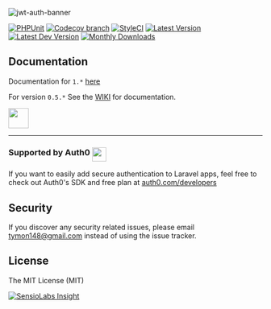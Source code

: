 ![jwt-auth-banner](https://cloud.githubusercontent.com/assets/1801923/9915273/119b9350-5cae-11e5-850b-c941cac60b32.png)

[![PHPUnit](https://github.com/tymondesigns/jwt-auth/workflows/PHPUnit%20tests/badge.svg)](https://travis-ci.org/tymondesigns/jwt-auth)
[![Codecov branch](https://img.shields.io/codecov/c/github/tymondesigns/jwt-auth/develop.svg?style=flat-square&logo=codecov)](https://codecov.io/github/tymondesigns/jwt-auth)
[![StyleCI](https://styleci.io/repos/23680678/shield?style=flat-square)](https://styleci.io/repos/23680678)
[![Latest Version](http://img.shields.io/packagist/v/tymon/jwt-auth.svg?style=flat-square&logo=composer)](https://packagist.org/packages/tymon/jwt-auth)
[![Latest Dev Version](https://img.shields.io/packagist/vpre/tymon/jwt-auth.svg?style=flat-square&logo=composer)](https://packagist.org/packages/tymon/jwt-auth#dev-develop)
[![Monthly Downloads](https://img.shields.io/packagist/dm/tymon/jwt-auth.svg?style=flat-square&logo=composer)](https://packagist.org/packages/tymon/jwt-auth)

## Documentation

Documentation for `1.*` [here](http://jwt-auth.com)

For version `0.5.*` See the [WIKI](https://github.com/tymondesigns/jwt-auth/wiki) for documentation.

[<img src="https://user-images.githubusercontent.com/1801923/57975478-a7a88900-79c1-11e9-924b-d7fa742f743b.png" height="40">](https://www.patreon.com/bePatron?u=11815122)

-----------------------------------

### Supported by Auth0 <span><img src="https://user-images.githubusercontent.com/1801923/31792116-d4fca9ec-b512-11e7-92eb-56e8d3df8e70.png" height="28" align="top"></span>

If you want to easily add secure authentication to Laravel apps, feel free to check out Auth0's SDK and free plan at [auth0.com/developers](https://auth0.com/developers?utm_source=GHsponsor&utm_medium=GHsponsor&utm_campaign=jwt-auth&utm_content=auth)

## Security

If you discover any security related issues, please email tymon148@gmail.com instead of using the issue tracker.

## License

The MIT License (MIT)

[![SensioLabs Insight](https://insight.sensiolabs.com/projects/ba600082-7869-4ea8-b877-0bf6a86d4988/big.svg)](https://insight.sensiolabs.com/projects/ba600082-7869-4ea8-b877-0bf6a86d4988)
